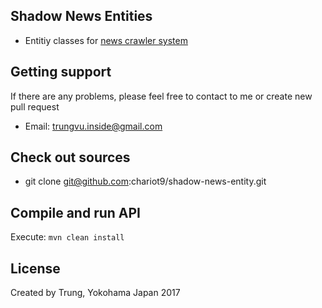 ## Shadow News Entities 
* Entitiy classes for [news crawler system](https://github.com/chariot9/shadow-news-crawler)

## Getting support
If there are any problems, please feel free to contact to me or create new pull request  
* Email: trungvu.inside@gmail.com
## Check out sources
* git clone git@github.com:chariot9/shadow-news-entity.git
## Compile and run API
Execute: `mvn clean install`  
## License
Created by Trung, Yokohama Japan 2017 
